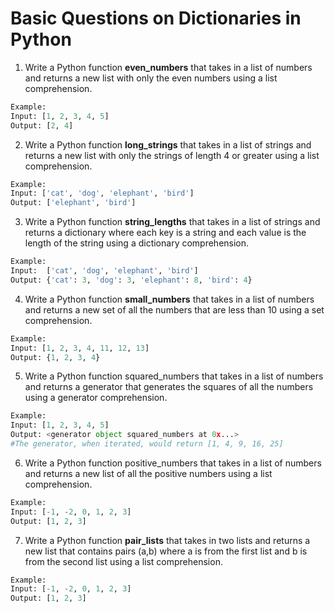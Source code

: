 # Basic Questions on Dictionaries in Python

1. Write a Python function **even_numbers** that takes in a list of numbers and returns a new list with only the even numbers using a list comprehension.

```python
Example:
Input: [1, 2, 3, 4, 5]
Output: [2, 4]
```
2. Write a Python function **long_strings** that takes in a list of strings and returns a new list with only the strings of length 4 or greater using a list comprehension.

```python
Example:
Input: ['cat', 'dog', 'elephant', 'bird']
Output: ['elephant', 'bird']
```
3. Write a Python function **string_lengths** that takes in a list of strings and returns a dictionary where each key is a string and each value is the length of the string using a dictionary comprehension.
  
```python
Example:
Input:  ['cat', 'dog', 'elephant', 'bird']
Output: {'cat': 3, 'dog': 3, 'elephant': 8, 'bird': 4}
```
4. Write a Python function **small_numbers** that takes in a list of numbers and returns a new set of all the numbers that are less than 10 using a set comprehension.

```python
Example:
Input: [1, 2, 3, 4, 11, 12, 13]
Output: {1, 2, 3, 4}
```
5. Write a Python function squared_numbers that takes in a list of numbers and returns a generator that generates the squares of all the numbers using a generator comprehension.

```python
Example:
Input: [1, 2, 3, 4, 5]
Output: <generator object squared_numbers at 0x...>
#The generator, when iterated, would return [1, 4, 9, 16, 25]
```

6. Write a Python function positive_numbers that takes in a list of numbers and returns a new list of all the positive numbers using a list comprehension.

```python
Example:
Input: [-1, -2, 0, 1, 2, 3]
Output: [1, 2, 3]
```

7. Write a Python function **pair_lists** that takes in two lists and returns a new list that contains pairs (a,b) where a is from the first list and b is from the second list using a list comprehension.

```python
Example:
Input: [-1, -2, 0, 1, 2, 3]
Output: [1, 2, 3]
```
